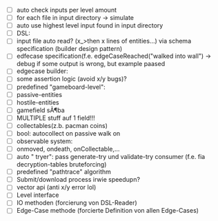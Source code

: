 - [ ] auto check inputs per level amount
- [ ] for each file in input directory -> simulate
- [ ] auto use highest level input found in input directory
- [ ] DSL:
- [ ] input file auto read? (x_>then x lines of entities...) via schema specification (builder design pattern)
- [ ] edfecase specification(f.e. edgeCaseReached("walked into wall") -> debug if some output is wrong, but example paased
- [ ] edgecase builder:
- [ ] some assertion logic (avoid x/y bugs)?
- [ ] predefined "gameboard-level":
- [ ] passive-entities
- [ ] hostile-entities
- [ ] gamefield sÃ¶ba
- [ ] MULTIPLE stuff auf 1 field!!!
- [ ] collectables(z.b. pacman coins)
- [ ] bool: autocollect on passive walk on
- [ ] observable system:
- [ ] onmoved, ondeath, onCollectable,...
- [ ] auto " tryer": pass generate-try und validate-try consumer (f.e. fia decryption-tables bruteforcing)
- [ ] predefined "pathtrace" algorithm
- [ ] Submit/download process irwie speedupn?
- [ ] vector api (anti x/y error lol)
- [ ] Level interface
- [ ] IO methoden (forcierung von DSL-Reader)
- [ ] Edge-Case methode (forcierte Definition von allen Edge-Cases)